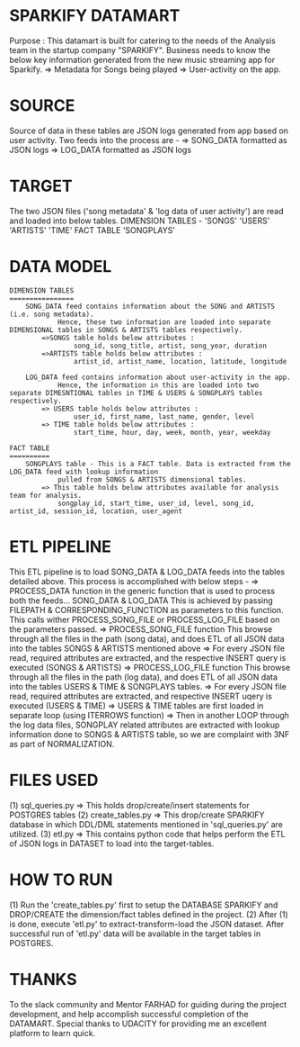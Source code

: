 SPARKIFY DATAMART
=================
Purpose : 
This datamart is built for catering to the needs of the Analysis team in the startup company "SPARKIFY". 
Business needs to know the below key information generated from the new music streaming app for Sparkify.
    => Metadata for Songs being played
    => User-activity on the app.

SOURCE 
======
Source of data in these tables are JSON logs generated from app based on user activity.
Two feeds into the process are -
    => SONG_DATA formatted as JSON logs
    => LOG_DATA formatted as JSON logs

TARGET
======
The two JSON files ('song metadata' & 'log data of user activity') are read and loaded into below tables.
    DIMENSION TABLES - 
        'SONGS' 
        'USERS'
        'ARTISTS'
        'TIME' 
    FACT TABLE 
        'SONGPLAYS'

DATA MODEL
==========
    DIMENSION TABLES
    ================
        SONG_DATA feed contains information about the SONG and ARTISTS (i.e. song metadata). 
                Hence, these two information are loaded into separate DIMENSIONAL tables in SONGS & ARTISTS tables respectively.
            =>SONGS table holds below attributes :
                    song_id, song_title, artist, song_year, duration
            =>ARTISTS table holds below attributes :
                    artist_id, artist_name, location, latitude, longitude

        LOG_DATA feed contains information about user-activity in the app. 
                Hence, the information in this are loaded into two separate DIMESNTIONAL tables in TIME & USERS & SONGPLAYS tables respectively.
            => USERS table holds below attributes :
                    user_id, first_name, last_name, gender, level
            => TIME table holds below attributes :
                    start_time, hour, day, week, month, year, weekday

    FACT TABLE
    ==========
        SONGPLAYS table - This is a FACT table. Data is extracted from the LOG_DATA feed with lookup information 
                pulled from SONGS & ARTISTS dimensional tables.
            => This table holds below attributes available for analysis team for analysis.
                songplay_id, start_time, user_id, level, song_id, artist_id, session_id, location, user_agent

ETL PIPELINE
=============
This ETL pipeline is to load SONG_DATA & LOG_DATA feeds into the tables detailed above.
This process is accomplished with below steps -
    => PROCESS_DATA function in the generic function that is used to process both the feeds... SONG_DATA & LOG_DATA
        This is achieved by passing FILEPATH & CORRESPONDING_FUNCTION as parameters to this function.  
        This calls wither PROCESS_SONG_FILE or PROCESS_LOG_FILE based on the parameters passed.
    => PROCESS_SONG_FILE function
        This browse through all the files in the path (song data), and does ETL of all JSON data into the 
        tables SONGS & ARTISTS mentioned above
            => For every JSON file read, required attributes are extracted, and the respective INSERT query is
               executed  (SONGS & ARTISTS)
    => PROCESS_LOG_FILE function
        This browse through all the files in the path (log data), and does ETL of all JSON data into the 
        tables USERS & TIME & SONGPLAYS tables.
            => For every JSON file read, required attributes are extracted, and respective INSERT uqery is
               executed (USERS & TIME)
            => USERS & TIME tables are first loaded in separate loop (using ITERROWS function)
            => Then in another LOOP through the log data files, SONGPLAY related attributes are extracted 
               with lookup information done to SONGS & ARTISTS table, so we are complaint with 3NF
               as part of NORMALIZATION.
              
FILES USED
==========
(1) sql_queries.py       => This holds drop/create/insert statements for POSTGRES tables
(2) create_tables.py     => This drop/create SPARKIFY database in which DDL/DML statements mentioned in 'sql_queries.py' are utilized.
(3) etl.py               => This contains python code that helps perform the ETL of JSON logs in DATASET to load into the target-tables.

HOW TO RUN
==========
(1) Run the 'create_tables.py' first to setup the DATABASE SPARKIFY and DROP/CREATE the dimension/fact tables defined in the project.
(2) After (1) is done, execute 'etl.py' to extract-transform-load the JSON dataset. After successful run of 'etl.py' data will be available in the target tables in POSTGRES.

THANKS
======
To the slack community and Mentor FARHAD for guiding during the project development, and help accomplish successful completion of the DATAMART. Special thanks to UDACITY for providing me an excellent platform to learn quick.
